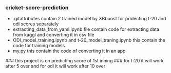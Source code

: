 ### cricket-score-prediction
<ul>
<li>.gitattributes contain 2 trained model by XBboost for pridecting t-20 and odi scores separately</li>
<li> extracting_data_from_yaml.ipynb file contain code for extracting data from kaggl and converting it in csv file</li>
<li>ODI_model_training.ipynb and t-20_model_traning.ipynb this contain the code for training models</li> 
  <li>my.py this contain the code of converting it in an app</li>
</ul>
### this project is on predicting score of 1st inning 
### for t-20 it will work after 5 over and for odi it will work after 10 over
